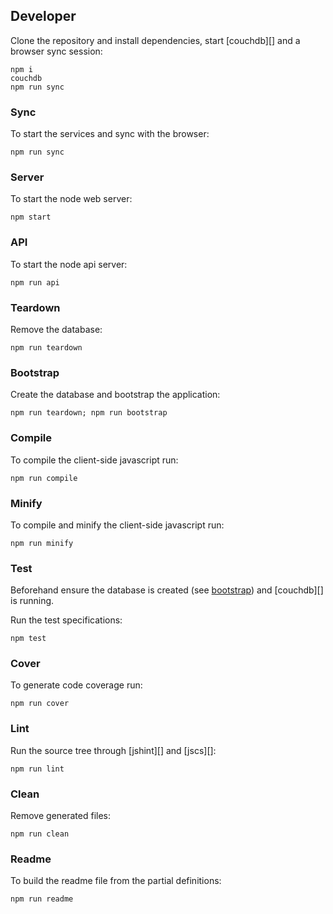 ## Developer

Clone the repository and install dependencies, start [couchdb][] and a browser sync session:

```
npm i
couchdb
npm run sync
```

### Sync

To start the services and sync with the browser:

```
npm run sync
```

### Server

To start the node web server:

```
npm start
```

### API

To start the node api server:

```
npm run api
```

### Teardown

Remove the database:

```
npm run teardown
```

### Bootstrap

Create the database and bootstrap the application: 

```
npm run teardown; npm run bootstrap
```

### Compile

To compile the client-side javascript run:

```
npm run compile
```

### Minify

To compile and minify the client-side javascript run:

```
npm run minify
```

### Test

Beforehand ensure the database is created (see [bootstrap](#bootstrap)) and [couchdb][] is running.

Run the test specifications:

```
npm test
```

### Cover

To generate code coverage run:

```
npm run cover
```

### Lint

Run the source tree through [jshint][] and [jscs][]:

```
npm run lint
```

### Clean

Remove generated files:

```
npm run clean
```

### Readme

To build the readme file from the partial definitions:

```
npm run readme
```
